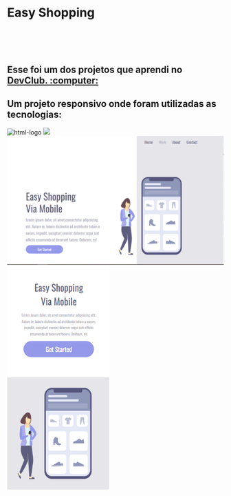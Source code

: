 <h1> Easy Shopping <h1/>
<br>
<h2>Esse foi um dos projetos que aprendi no <a href="https://rodolfomori.com.br/devclub/">DevClub. :computer:</a></h2> 
<h2> Um projeto responsivo onde foram utilizadas as tecnologias:</h2>
<img src="https://img.shields.io/badge/HTML5-E34F26?style=for-the-badge&logo=html5&logoColor=white" alt="html-logo"/>
<img src="https://img.shields.io/badge/CSS3-1572B6?style=for-the-badge&logo=css3&logoColor=white" lt="css-logo" />
<img src="https://github.com/saulonunes8/Easy-Shopping/blob/main/desktop%20easy-shopping.png?raw=true">
<img src="https://github.com/saulonunes8/Easy-Shopping/blob/main/mobile%20easy-shopping.png?raw=true">
